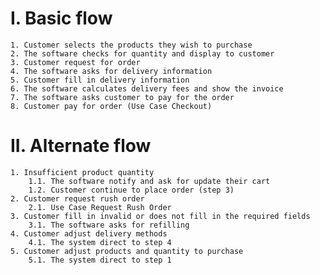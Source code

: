 # I. Basic flow
    1. Customer selects the products they wish to purchase
    2. The software checks for quantity and display to customer
    3. Customer request for order
    4. The software asks for delivery information
    5. Customer fill in delivery information
    6. The software calculates delivery fees and show the invoice
    7. The software asks customer to pay for the order
    8. Customer pay for order (Use Case Checkout)
# II. Alternate flow
    1. Insufficient product quantity
        1.1. The software notify and ask for update their cart
        1.2. Customer continue to place order (step 3)
    2. Customer request rush order
        2.1. Use Case Request Rush Order
    3. Customer fill in invalid or does not fill in the required fields
        3.1. The software asks for refilling
    4. Customer adjust delivery methods
        4.1. The system direct to step 4
    5. Customer adjust products and quantity to purchase
        5.1. The system direct to step 1
